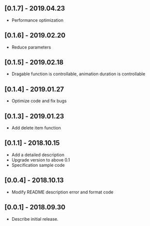 ## [0.1.7] - 2019.04.23

*    Performance optimization

## [0.1.6] - 2019.02.20

*    Reduce  parameters

## [0.1.5] - 2019.02.18

*    Dragable function is controllable, animation duration is controllable

## [0.1.4] - 2019.01.27

*    Optimize code and fix bugs

## [0.1.3] - 2019.01.23

*    Add delete item function

## [0.1.1] - 2018.10.15

*    Add a detailed description
*    Upgrade version to above 0.1
*    Specification sample code
    
## [0.0.4] - 2018.10.13

*    Modify README description error and format code
    
## [0.0.1] - 2018.09.30

*    Describe initial release.
